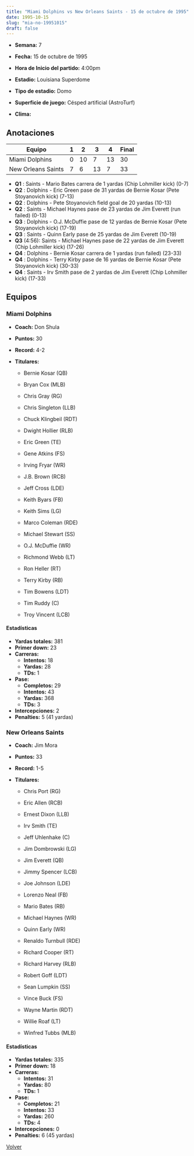 ```yaml
---
title: "Miami Dolphins vs New Orleans Saints - 15 de octubre de 1995"
date: 1995-10-15
slug: "mia-no-19951015"
draft: false
---
```


* **Semana:** 7
* **Fecha:** 15 de octubre de 1995

* **Hora de Inicio del partido:** 4:00pm
* **Estadio:** Louisiana Superdome
* **Tipo de estadio:** Domo
* **Superficie de juego:** Césped artificial (AstroTurf)
* **Clima:** 





## Anotaciones
| Equipo | 1 | 2 | 3 | 4 | Final |
|--------|---|---|---|---|-------|
| Miami Dolphins  | 0 | 10 | 7 | 13  | 30 |
| New Orleans Saints  | 7 | 6 | 13 | 7  | 33 |
* **Q1** : Saints - Mario Bates carrera de 1 yardas (Chip Lohmiller kick) (0-7)
* **Q2** : Dolphins - Eric Green pase de 31 yardas de Bernie Kosar (Pete Stoyanovich kick) (7-13)
* **Q2** : Dolphins - Pete Stoyanovich field goal de 20 yardas (10-13)
* **Q2** : Saints - Michael Haynes pase de 23 yardas de Jim Everett (run failed) (0-13)
* **Q3** : Dolphins - O.J. McDuffie pase de 12 yardas de Bernie Kosar (Pete Stoyanovich kick) (17-19)
* **Q3** : Saints - Quinn Early pase de 25 yardas de Jim Everett (10-19)
* **Q3** (4:56): Saints - Michael Haynes pase de 22 yardas de Jim Everett (Chip Lohmiller kick) (17-26)
* **Q4** : Dolphins - Bernie Kosar carrera de 1 yardas (run failed) (23-33)
* **Q4** : Dolphins - Terry Kirby pase de 16 yardas de Bernie Kosar (Pete Stoyanovich kick) (30-33)
* **Q4** : Saints - Irv Smith pase de 2 yardas de Jim Everett (Chip Lohmiller kick) (17-33)


## Equipos


### Miami Dolphins
* **Coach:** Don Shula
* **Puntos:** 30
* **Record:** 4-2
* **Titulares:** 

  * Bernie Kosar (QB) 

  * Bryan Cox (MLB) 

  * Chris Gray (RG) 

  * Chris Singleton (LLB) 

  * Chuck Klingbeil (RDT) 

  * Dwight Hollier (RLB) 

  * Eric Green (TE) 

  * Gene Atkins (FS) 

  * Irving Fryar (WR) 

  * J.B. Brown (RCB) 

  * Jeff Cross (LDE) 

  * Keith Byars (FB) 

  * Keith Sims (LG) 

  * Marco Coleman (RDE) 

  * Michael Stewart (SS) 

  * O.J. McDuffie (WR) 

  * Richmond Webb (LT) 

  * Ron Heller (RT) 

  * Terry Kirby (RB) 

  * Tim Bowens (LDT) 

  * Tim Ruddy (C) 

  * Troy Vincent (LCB) 

#### Estadísticas
* **Yardas totales:** 381
* **Primer down:** 23
* **Carreras:**
  * **Intentos:** 18
  * **Yardas:** 28
  * **TDs:** 1
* **Pase:**
  * **Completos:** 29
  * **Intentos:** 43
  * **Yardas:** 368
  * **TDs:** 3
* **Intercepciones:** 2
* **Penalties:** 5 (41 yardas)

### New Orleans Saints
* **Coach:** Jim Mora
* **Puntos:** 33
* **Record:** 1-5
* **Titulares:** 

  * Chris Port (RG) 

  * Eric Allen (RCB) 

  * Ernest Dixon (LLB) 

  * Irv Smith (TE) 

  * Jeff Uhlenhake (C) 

  * Jim Dombrowski (LG) 

  * Jim Everett (QB) 

  * Jimmy Spencer (LCB) 

  * Joe Johnson (LDE) 

  * Lorenzo Neal (FB) 

  * Mario Bates (RB) 

  * Michael Haynes (WR) 

  * Quinn Early (WR) 

  * Renaldo Turnbull (RDE) 

  * Richard Cooper (RT) 

  * Richard Harvey (RLB) 

  * Robert Goff (LDT) 

  * Sean Lumpkin (SS) 

  * Vince Buck (FS) 

  * Wayne Martin (RDT) 

  * Willie Roaf (LT) 

  * Winfred Tubbs (MLB) 

#### Estadísticas
* **Yardas totales:** 335
* **Primer down:** 18
* **Carreras:**
  * **Intentos:** 31
  * **Yardas:** 80
  * **TDs:** 1
* **Pase:**
  * **Completos:** 21
  * **Intentos:** 33
  * **Yardas:** 260
  * **TDs:** 4
* **Intercepciones:** 0
* **Penalties:** 6 (45 yardas)


[Volver](/historia/1995)
